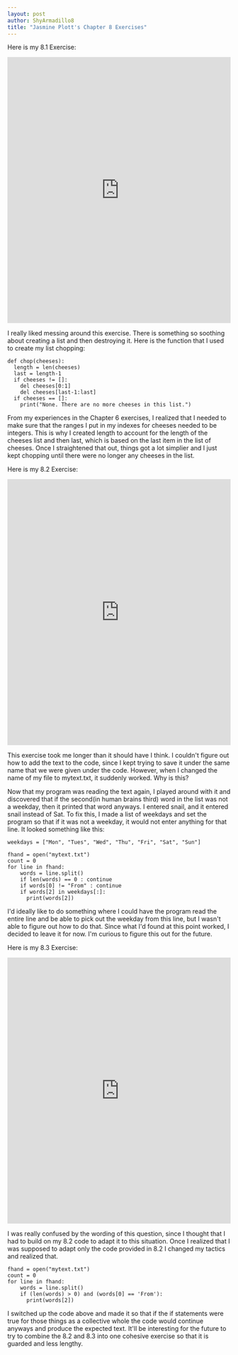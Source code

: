 ```yaml
---
layout: post
author: ShyArmadillo8
title: "Jasmine Plott's Chapter 8 Exercises"
---
```


Here is my 8.1 Exercise:
<iframe src="https://trinket.io/embed/python/1acf97e19a" width="100%" height="600" frameborder="0" marginwidth="0" marginheight="0" allowfullscreen></iframe>

I really liked messing around this exercise.  There is something so soothing about creating a list and then destroying it.  Here is the function
that I used to create my list chopping:

```
def chop(cheeses):
  length = len(cheeses)
  last = length-1
  if cheeses != []:
    del cheeses[0:1]
    del cheeses[last-1:last]
  if cheeses == []:
    print("None. There are no more cheeses in this list.")
```

From my experiences in the Chapter 6 exercises, I realized that I needed to make sure that the ranges I put in my indexes for cheeses needed
to be integers.  This is why I created length to account for the length of the cheeses list and then last, which is based on the last item in
the list of cheeses.  Once I straightened that out, things got a lot simplier and I just kept chopping until there were no longer any cheeses
in the list.

Here is my 8.2 Exercise:
<iframe src="https://trinket.io/embed/python/b7d27fbe3b" width="100%" height="600" frameborder="0" marginwidth="0" marginheight="0" allowfullscreen></iframe>

This exercise took me longer than it should have I think.  I couldn't figure out how to add the text to the code, since I kept trying to
save it under the same name that we were given under the code.  However, when I changed the name of my file to mytext.txt, it suddenly worked.
Why is this?

Now that my program was reading the text again, I played around with it and discovered that if the second(in human brains third) word in 
the list was not a weekday, then it printed that word anyways.  I entered snail, and it entered snail instead of Sat.  To fix this, I
made a list of weekdays and set the program so that if it was not a weekday, it would not enter anything for that line.  It looked something
like this:

```
weekdays = ["Mon", "Tues", "Wed", "Thu", "Fri", "Sat", "Sun"]

fhand = open("mytext.txt")
count = 0
for line in fhand:
    words = line.split()
    if len(words) == 0 : continue
    if words[0] != "From" : continue
    if words[2] in weekdays[:]:
      print(words[2])
```

I'd ideally like to do something where I could have the program read the entire line and be able to pick out the weekday from this line,
but I wasn't able to figure out how to do that.  Since what I'd found at this point worked, I decided to leave it for now. I'm curious to
figure this out for the future.

Here is my 8.3 Exercise:
<iframe src="https://trinket.io/embed/python/adab0843e2" width="100%" height="600" frameborder="0" marginwidth="0" marginheight="0" allowfullscreen></iframe>

I was really confused by the wording of this question, since I thought that I had to build on my 8.2 code to adapt it to this situation.
Once I realized that I was supposed to adapt only the code provided in 8.2 I changed my tactics and realized that. 

```
fhand = open("mytext.txt")
count = 0
for line in fhand:
    words = line.split()
    if (len(words) > 0) and (words[0] == 'From'):
      print(words[2])
```

I switched up the code above and made it so that if the if statements were true for those things as a collective whole the code would
continue anyways and produce the expected text.  It'll be interesting for the future to try to combine the 8.2 and 8.3 into one cohesive
exercise so that it is guarded and less lengthy.
